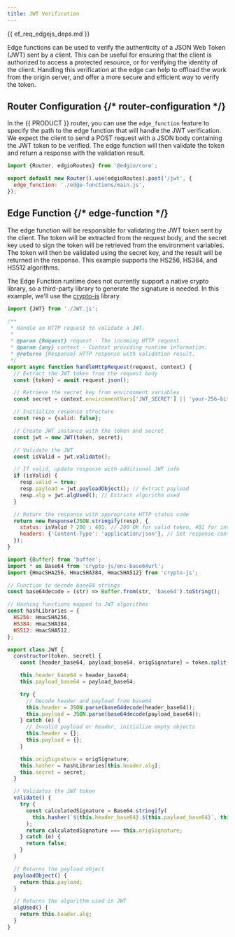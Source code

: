 ```yaml
---
title: JWT Verification
---
```


{{ ef_req_edgejs_deps.md }}

Edge functions can be used to verify the authenticity of a JSON Web Token (JWT) sent by a client. This can be useful for ensuring that the client is authorized to access a protected resource, or for verifying the identity of the client. Handling this verification at the edge can help to offload the work from the origin server, and offer a more secure and efficient way to verify the token.

<ExampleButtons
  title="JWT Verification"
  siteUrl="https://edgio-community-examples-v7-jwt-verification-live.glb.edgio.link/"
  repoUrl="https://github.com/edgio-docs/edgio-v7-jwt-verification-example"
/>

## Router Configuration {/* router-configuration */}

In the {{ PRODUCT }} router, you can use the `edge_function` feature to specify the path to the edge function that will handle the JWT verification. We expect the client to send a POST request with a JSON body containing the JWT token to be verified. The edge function will then validate the token and return a response with the validation result.

```js filename="routes.js"
import {Router, edgioRoutes} from '@edgio/core';

export default new Router().use(edgioRoutes).post('/jwt', {
  edge_function: './edge-functions/main.js',
});
```

## Edge Function {/* edge-function */}

The edge function will be responsible for validating the JWT token sent by the client. The token will be extracted from the request body, and the secret key used to sign the token will be retrieved from the environment variables. The token will then be validated using the secret key, and the result will be returned in the response. This example supports the HS256, HS384, and HS512 algorithms.

<Callout type="important">

The Edge Function runtime does not currently support a native crypto library, so a third-party library to generate the signature is needed. In this example, we'll use the [crypto-js](https://github.com/brix/crypto-js) library.

</Callout>

```js filename="edge-functions/main.js"
import {JWT} from './JWT.js';

/**
 * Handle an HTTP request to validate a JWT.
 *
 * @param {Request} request - The incoming HTTP request.
 * @param {any} context - Context providing runtime information.
 * @returns {Response} HTTP response with validation result.
 */
export async function handleHttpRequest(request, context) {
  // Extract the JWT token from the request body
  const {token} = await request.json();

  // Retrieve the secret key from environment variables
  const secret = context.environmentVars['JWT_SECRET'] || 'your-256-bit-secret';

  // Initialize response structure
  const resp = {valid: false};

  // Create JWT instance with the token and secret
  const jwt = new JWT(token, secret);

  // Validate the JWT
  const isValid = jwt.validate();

  // If valid, update response with additional JWT info
  if (isValid) {
    resp.valid = true;
    resp.payload = jwt.payloadObject(); // Extract payload
    resp.alg = jwt.algUsed(); // Extract algorithm used
  }

  // Return the response with appropriate HTTP status code
  return new Response(JSON.stringify(resp), {
    status: isValid ? 200 : 401, // 200 OK for valid token, 401 for invalid
    headers: {'Content-Type': 'application/json'}, // Set response content type
  });
}
```

```js filename="edge-functions/JWT.js"
import {Buffer} from 'buffer';
import * as Base64 from 'crypto-js/enc-base64url';
import {HmacSHA256, HmacSHA384, HmacSHA512} from 'crypto-js';

// Function to decode base64 strings
const base64decode = (str) => Buffer.from(str, 'base64').toString();

// Hashing functions mapped to JWT algorithms
const hashLibraries = {
  HS256: HmacSHA256,
  HS384: HmacSHA384,
  HS512: HmacSHA512,
};

export class JWT {
  constructor(token, secret) {
    const [header_base64, payload_base64, origSignature] = token.split('.');

    this.header_base64 = header_base64;
    this.payload_base64 = payload_base64;

    try {
      // Decode header and payload from base64
      this.header = JSON.parse(base64decode(header_base64));
      this.payload = JSON.parse(base64decode(payload_base64));
    } catch (e) {
      // Invalid payload or header, initialize empty objects
      this.header = {};
      this.payload = {};
    }

    this.origSignature = origSignature;
    this.hasher = hashLibraries[this.header.alg];
    this.secret = secret;
  }

  // Validates the JWT token
  validate() {
    try {
      const calculatedSignature = Base64.stringify(
        this.hasher(`${this.header_base64}.${this.payload_base64}`, this.secret)
      );
      return calculatedSignature === this.origSignature;
    } catch (e) {
      return false;
    }
  }

  // Returns the payload object
  payloadObject() {
    return this.payload;
  }

  // Returns the algorithm used in JWT
  algUsed() {
    return this.header.alg;
  }
}
```
